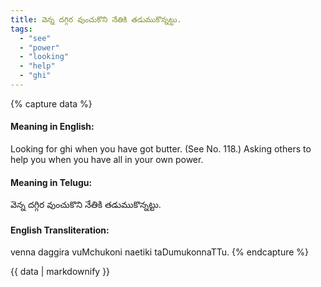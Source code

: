 ```yaml
---
title: వెన్న దగ్గిర వుంచుకొని నేతికి తడుముకొన్నట్టు.
tags:
  - "see"
  - "power"
  - "looking"
  - "help"
  - "ghi"
---
```


{% capture data %}
#### Meaning in English:
Looking for ghi when you have got butter.
(See No. 118.)
Asking others to help you when you have all in your own power.

#### Meaning in Telugu:
వెన్న దగ్గిర వుంచుకొని నేతికి తడుముకొన్నట్టు.

#### English Transliteration:
venna daggira vuMchukoni naetiki taDumukonnaTTu.
{% endcapture %}

<div class="notice">{{ data | markdownify }}</div>

